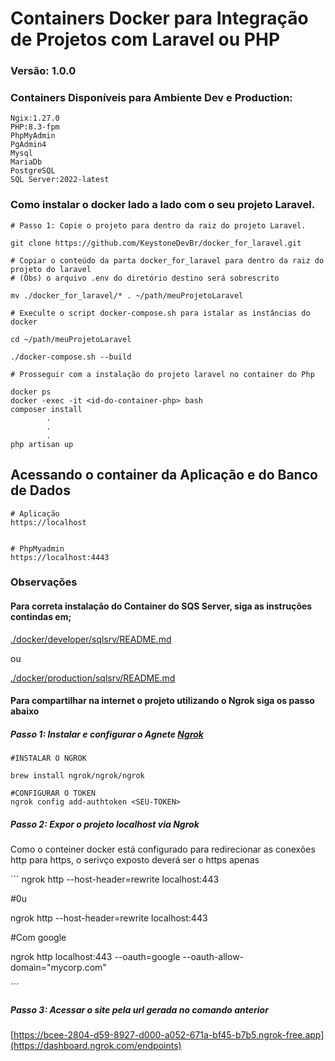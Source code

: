 # Containers Docker para Integração de Projetos com Laravel ou PHP

### Versão: 1.0.0

### Containers Disponíveis para Ambiente Dev e Production:

```
Ngix:1.27.0
PHP:8.3-fpm
PhpMyAdmin
PgAdmin4
Mysql
MariaDb
PostgreSQL
SQL Server:2022-latest
```

### Como instalar o docker lado a lado com o seu projeto Laravel.
```
# Passo 1: Copie o projeto para dentro da raiz do projeto Laravel.

git clone https://github.com/KeystoneDevBr/docker_for_laravel.git

# Copiar o conteúdo da parta docker_for_laravel para dentro da raiz do projeto do laravel
# (Obs) o arquivo .env do diretório destino será sobrescrito

mv ./docker_for_laravel/* . ~/path/meuProjetoLaravel

# Execulte o script docker-compose.sh para istalar as instâncias do docker

cd ~/path/meuProjetoLaravel

./docker-compose.sh --build

# Prosseguir com a instalação do projeto laravel no container do Php

docker ps
docker -exec -it <id-do-container-php> bash
composer install
        .
        .
        .
php artisan up

```

## Acessando o container da Aplicação e do Banco de Dados
```
# Aplicação
https://localhost


# PhpMyadmin
https://localhost:4443
```


### Observações
#### Para correta instalação do Container do SQS Server, siga as instruções contindas em;
 
[./docker/developer/sqlsrv/README.md](.docker/developer/sqlsrv/README.md)

ou 

[./docker/production/sqlsrv/README.md](.docker/production/sqlsrv/README.md)



#### Para compartilhar na internet o projeto utilizando o Ngrok siga os passo abaixo

##### Passo 1: Instalar e configurar o Agnete [Ngrok](https://ngrok.com)
```
#INSTALAR O NGROK

brew install ngrok/ngrok/ngrok

#CONFIGURAR O TOKEN
ngrok config add-authtoken <SEU-TOKEN>
```
##### Passo 2: Expor o projeto localhost via Ngrok

Como o conteiner docker está configurado para redirecionar as conexões http para https, 
o serivço exposto deverá ser  o https apenas

´´´
ngrok http --host-header=rewrite localhost:443

#0u

ngrok http --host-header=rewrite localhost:443

#Com google

ngrok http  localhost:443 --oauth=google --oauth-allow-domain="mycorp.com"

´´´

##### Passo 3: Acessar o site pela url gerada no comando anterior

[https://bcee-2804-d59-8927-d000-a052-671a-bf45-b7b5.ngrok-free.app](https://dashboard.ngrok.com/endpoints)